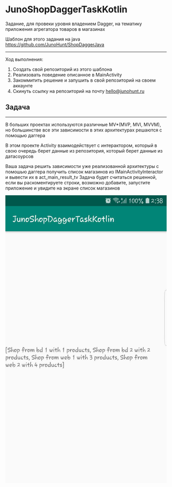 # JunoShopDaggerTaskKotlin
Задание, для провеки уровня владением Dagger, на тематику приложения агрегатора товаров в магазинах

Шаблон для этого задания на java https://github.com/JunoHunt/ShopDaggerJava

---
Ход выполнения:
1. Создать свой репозиторий из этого шаблона
2. Реализовать поведение описанное в MainActivity
3. Закоммитить решение и запушить в свой репозиторий на своем аккаунте
4. Скинуть ссылку на репозиторий на почту hello@junohunt.ru

## Задача
---
В больших проектах используются различные MV*(MVP, MVI, MVVM),
но большинстве все эти зависимости в этих архитектурах решаются с помощью даггера

В этом проекте Activity взаимодействует с интерактором,
который в свою очередь берет данные из репозитория,
который берет данные из датасоурсов

Ваша задача решить зависимости уже реализованной архитектуры с помошью даггера
получить список магазинов из IMainActivityInteractor и вывести их в act_main_result_tv
Задача будет считаться решенной, если вы раскоментируете строки, возможно добавите,
запустите приложение и увидите на экране список магазинов

![task1](https://github.com/JunoHunt/JunoShopDaggerTaskKotlin/blob/master/examples/DaggerTask.jpg)
